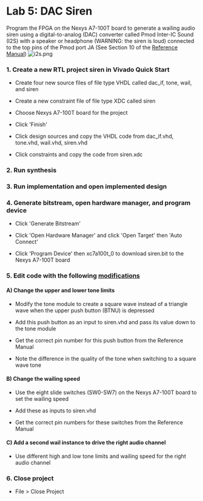 # Lab 5: DAC Siren

Program the FPGA on the Nexys A7-100T board to generate a wailing audio siren using a digital-to-analog (DAC) converter called Pmod Inter-IC Sound (I2S) with a speaker or headphone (WARNING: the siren is loud) connected to the top pins of the Pmod port JA (See Section 10 of the [Reference Manual](https://reference.digilentinc.com/_media/reference/programmable-logic/nexys-a7/nexys-a7_rm.pdf))
![i2s.png](https://github.com/kevinwlu/dsd/blob/master/Nexys-A7/Lab-5/i2s.png)

### 1. Create a new RTL project siren in Vivado Quick Start

* Create four new source files of file type VHDL called dac_if, tone, wail, and siren

* Create a new constraint file of file type XDC called siren

* Choose Nexys A7-100T board for the project

* Click 'Finish'

* Click design sources and copy the VHDL code from dac_if.vhd, tone.vhd, wail.vhd, siren.vhd

* Click constraints and copy the code from siren.xdc

### 2. Run synthesis

### 3. Run implementation and open implemented design

### 4. Generate bitstream, open hardware manager, and program device

* Click 'Generate Bitstream'

* Click 'Open Hardware Manager' and click 'Open Target' then 'Auto Connect'

* Click 'Program Device' then xc7a100t_0 to download siren.bit to the Nexys A7-100T board

### 5. Edit code with the following [modifications](https://github.com/kevinwlu/dsd/tree/master/Nexys-A7/Lab-5/Modifications)

#### A) Change the upper and lower tone limits

* Modify the tone module to create a square wave instead of a triangle wave when the upper push button (BTNU) is depressed

* Add this push button as an input to siren.vhd and pass its value down to the tone module

* Get the correct pin number for this push button from the Reference Manual

* Note the difference in the quality of the tone when switching to a square wave tone

#### B) Change the wailing speed

* Use the eight slide switches (SW0-SW7) on the Nexys A7-100T board to set the wailing speed

* Add these as inputs to siren.vhd

* Get the correct pin numbers for these switches from the Reference Manual

#### C) Add a second wail instance to drive the right audio channel

* Use different high and low tone limits and wailing speed for the right audio channel

### 6. Close project

* File > Close Project

